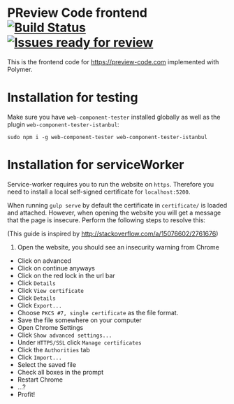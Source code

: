 PReview Code frontend [![Build Status](https://travis-ci.org/preview-code/frontend.svg?branch=master)](https://travis-ci.org/preview-code/frontend) [![Issues ready for review](https://badge.waffle.io/preview-code/frontend.png?label=ready%20for%20review&title=Ready%20for%20review)](http://waffle.io/preview-code/frontend)
=========
This is the frontend code for https://preview-code.com implemented with Polymer.

# Installation for testing

Make sure you have `web-component-tester` installed globally as well as
the plugin `web-component-tester-istanbul`:

```
sudo npm i -g web-component-tester web-component-tester-istanbul
```

# Installation for serviceWorker
Service-worker requires you to run the website on `https`. Therefore you need
to install a local self-signed certificate for `localhost:5200`.

When running `gulp serve` by default the certificate in `certificate/` is
loaded and attached. However, when opening the website you will get a message
that the page is insecure. Perform the following steps to resolve this:

(This guide is inspired by http://stackoverflow.com/a/15076602/2761676)

1. Open the website, you should see an insecurity warning from Chrome
* Click on advanced
* Click on continue anyways
* Click on the red lock in the url bar
* Click `Details`
* Click `View certificate`
* Click `Details`
* Click `Export...`
* Choose `PKCS #7, single certificate` as the file format.
* Save the file somewhere on your computer
* Open Chrome Settings
* Click `Show advanced settings...`
* Under `HTTPS/SSL` click `Manage certificates`
* Click the `Authorities` tab
* Click `Import...`
* Select the saved file
* Check all boxes in the prompt
* Restart Chrome
* ...?
* Profit!
